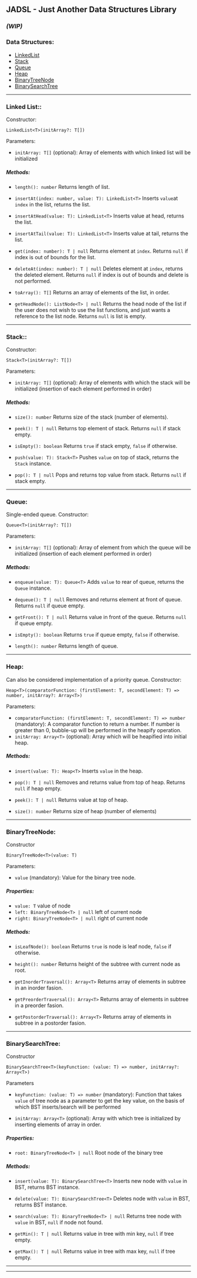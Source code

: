 ## JADSL - Just Another Data Structures Library

### _(WIP)_

### Data Structures:

- [LinkedList](#LinkedList)
- [Stack](#Stack)
- [Queue](#Queue)
- [Heap](#Heap)
- [BinaryTreeNode](#BinaryTreeNode)
- [BinarySearchTree](#BinarySearchTree)

---

### <span id="LinkedList">Linked List:</span>:

Constructor:

```
LinkedList<T>(initArray?: T[])
```

Parameters:

- `initArray: T[]` (optional): Array of elements with which linked list will be initialized

##### Methods:

- `length(): number` Returns length of list.

- `insertAt(index: number, value: T): LinkedList<T>` Inserts `value`at `index` in the list, returns the list.

- `insertAtHead(value: T): LinkedList<T>` Inserts value at head, returns the list.

- `insertAtTail(value: T): LinkedList<T>` Inserts value at tail, returns the list.

- `get(index: number): T | null` Returns element at `index`. Returns `null` if index is out of bounds for the list.

- `deleteAt(index: number): T | null` Deletes element at `index`, returns the deleted element. Returns `null` if index is out of bounds and delete is not performed.

- `toArray(): T[]` Returns an array of elements of the list, in order.

- `getHeadNode(): ListNode<T> | null` Returns the head node of the list if the user does not wish to use the list functions, and just wants a reference to the list node. Returns `null` is list is empty.

---

### <span id="Stack">Stack:</span>:

Constructor:

```
Stack<T>(initArray?: T[])
```

Parameters:

- `initArray: T[]` (optional): Array of elements with which the stack will be initialized (insertion of each element performed in order)

##### Methods:

- `size(): number` Returns size of the stack (number of elements).

- `peek(): T | null` Returns top element of stack. Returns `null` if stack empty.

- `isEmpty(): boolean` Returns `true` if stack empty, `false` if otherwise.

- `push(value: T): Stack<T>` Pushes `value` on top of stack, returns the `Stack` instance.

- `pop(): T | null` Pops and returns top value from stack. Returns `null` if stack empty.

---

### <span id="#Queue">Queue:</span>

Single-ended queue.
Constructor:

```
Queue<T>(initArray?: T[])
```

Parameters:

- `initArray: T[]` (optional): Array of element from which the queue will be initialized (insertion of each element performed in order)

##### Methods:

- `enqueue(value: T): Queue<T>` Adds `value` to rear of queue, returns the `Queue` instance.

- `dequeue(): T | null` Removes and returns element at front of queue. Returns `null` if queue empty.

- `getFront(): T | null` Returns value in front of the queue. Returns `null` if queue empty.

- `isEmpty(): boolean` Returns `true` if queue empty, `false` if otherwise.

- `length(): number` Returns length of queue.

---

### <span id="Heap">Heap:</span>

Can also be considered implementation of a priority queue.
Constructor:

```
Heap<T>(comparatorFunction: (firstElement: T, secondElement: T) => number, initArray?: Array<T>)
```

Parameters:

- `comparatorFunction: (firstElement: T, secondElement: T) => number` (mandatory): A comparator function to return a number. If number is greater than 0, bubble-up will be performed in the heapify operation.
- `initArray: Array<T>` (optional): Array which will be heapified into initial heap.

##### Methods:

- `insert(value: T): Heap<T>` Inserts `value` in the heap.

- `pop(): T | null` Removes and returns value from top of heap. Returns `null` if heap empty.

- `peek(): T | null` Returns value at top of heap.

- `size(): number` Returns size of heap (number of elements)

---

### <span id="BinaryTreeNode">BinaryTreeNode:</span>

Constructor

```
BinaryTreeNode<T>(value: T)
```

Parameters:

- `value` (mandatory): Value for the binary tree node.

##### Properties:

- `value: T` value of node
- `left: BinaryTreeNode<T> | null` left of current node
- `right: BinaryTreeNode<T> | null` right of current node

##### Methods:

- `isLeafNode(): boolean` Returns `true` is node is leaf node, `false` if otherwise.

- `height(): number` Returns height of the subtree with current node as root.

- `getInorderTraversal(): Array<T>` Returns array of elements in subtree in an inorder fasion.

- `getPreorderTraversal(): Array<T>` Returns array of elements in subtree in a preorder fasion.

- `getPostorderTraversal(): Array<T>` Returns array of elements in subtree in a postorder fasion.

---

### <span id="BinarySearchTree">BinarySearchTree:</span>

Constructor

```
BinarySearchTree<T>(keyFunction: (value: T) => number, initArray?: Array<T>)
```

Parameters

- `keyFunction: (value: T) => number` (mandatory): Function that takes `value` of tree node as a parameter to get the key value, on the basis of which BST inserts/search will be performed

- `initArray: Array<T>` (optional): Array with which tree is initialized by inserting elements of array in order.

##### Properties:

- `root: BinaryTreeNode<T> | null` Root node of the binary tree

##### Methods:

- `insert(value: T): BinarySearchTree<T>` Inserts new node with `value` in BST, returns BST instance.

- `delete(value: T): BinarySearchTree<T>` Deletes node with `value` in BST, returns BST instance.

- `search(value: T): BinaryTreeNode<T> | null` Returns tree node with `value` in BST, `null` if node not found.

- `getMin(): T | null` Returns value in tree with min key, `null` if tree empty.

- `getMax(): T | null` Returns value in tree with max key, `null` if tree empty.

---

---
